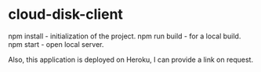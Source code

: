 # cloud-disk-client
npm install - initialization of the project.
npm run build - for a local build.
npm start - open local server.
 
Also, this application is deployed on Heroku, I can provide a link on request.
